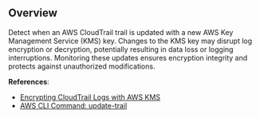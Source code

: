 <!-- Restricting to CLI-based events, as console requests show all fields while CLI only shows updated fields. -->

## Overview

Detect when an AWS CloudTrail trail is updated with a new AWS Key Management Service (KMS) key. Changes to the KMS key may disrupt log encryption or decryption, potentially resulting in data loss or logging interruptions. Monitoring these updates ensures encryption integrity and protects against unauthorized modifications.

**References**:
- [Encrypting CloudTrail Logs with AWS KMS](https://docs.aws.amazon.com/awscloudtrail/latest/userguide/encrypting-cloudtrail-log-files-with-aws-kms.html)
- [AWS CLI Command: update-trail](https://awscli.amazonaws.com/v2/documentation/api/latest/reference/cloudtrail/update-trail.html)